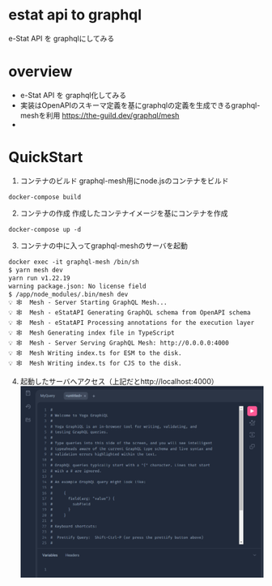 # estat api to graphql
e-Stat API を graphqlにしてみる

# overview
- e-Stat API を graphql化してみる
- 実装はOpenAPIのスキーマ定義を基にgraphqlの定義を生成できるgraphql-meshを利用
https://the-guild.dev/graphql/mesh
- 


# QuickStart
1. コンテナのビルド
graphql-mesh用にnode.jsのコンテナをビルド
```
docker-compose build
```

2. コンテナの作成
作成したコンテナイメージを基にコンテナを作成
```
docker-compose up -d
```

3. コンテナの中に入ってgraphql-meshのサーバを起動
```
docker exec -it graphql-mesh /bin/sh
$ yarn mesh dev
yarn run v1.22.19
warning package.json: No license field
$ /app/node_modules/.bin/mesh dev
💡 🕸️  Mesh - Server Starting GraphQL Mesh...
💡 🕸️  Mesh - eStatAPI Generating GraphQL schema from OpenAPI schema
💡 🕸️  Mesh - eStatAPI Processing annotations for the execution layer
💡 🕸️  Mesh Generating index file in TypeScript
💡 🕸️  Mesh - Server Serving GraphQL Mesh: http://0.0.0.0:4000
💡 🕸️  Mesh Writing index.ts for ESM to the disk.
💡 🕸️  Mesh Writing index.ts for CJS to the disk.
```

4. 起動したサーバへアクセス（上記だとhttp://localhost:4000）
![](assets/image1.png)

